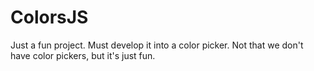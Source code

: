 ColorsJS
========

Just a fun project. Must develop it into a color picker. Not that we don't have color pickers, but it's just fun.
